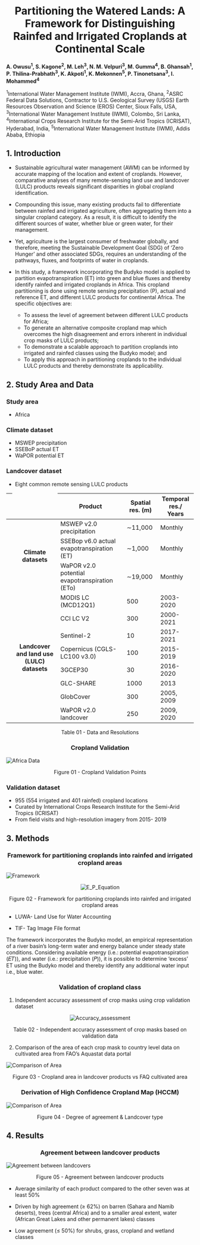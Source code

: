 
<div align="center">
  
# Partitioning the Watered Lands: A Framework for Distinguishing Rainfed and Irrigated Croplands at Continental Scale

</div>

<p> 

**A. Owusu<sup>1</sup>, S. Kagone<sup>2</sup>, M. Leh<sup>3</sup>, N. M. Velpuri<sup>3</sup>, M. Gumma<sup>4</sup>, B. Ghansah<sup>1</sup>, P. Thilina-Prabhath<sup>3</sup>, K. Akpoti<sup>1</sup>, K. Mekonnen<sup>5</sup>, P. Tinonetsana<sup>3</sup>, I. Mohammed<sup>4</sup>** 

</P>

<p>

<sup>1</sup>International Water Management Institute (IWMI), Accra, Ghana, <sup>2</sup>ASRC Federal Data Solutions, Contractor to U.S. Geological Survey (USGS) Earth Resources Observation and Science (EROS) Center, Sioux Falls, USA, <sup>3</sup>International Water Management Institute (IWMI), Colombo, Sri Lanka, <sup>4</sup>International Crops Research Institute for the Semi-Arid Tropics (ICRISAT), Hyderabad, India, <sup>5</sup>International Water Management Institute (IWMI), Addis Ababa, Ethiopia

</p>



## 1. Introduction

- Sustainable agricultural water management (AWM) can be informed by accurate mapping of the location and extent of croplands. However, comparative analyses of many remote-sensing land use and landcover (LULC) products reveals significant disparities in global cropland identification.

- Compounding this issue, many existing products fail to differentiate between rainfed and irrigated agriculture, often aggregating them into a singular cropland category. As a result, it is difficult to identify the different sources of water, whether blue or green water, for their management. 

- Yet, agriculture is the largest consumer of freshwater globally, and therefore, meeting the Sustainable Development Goal (SDG) of ‘Zero Hunger’ and other associated SDGs, requires an understanding of the pathways, fluxes, and footprints of water in croplands. 

- In this study, a framework incorporating the Budyko model is applied to partition evapotranspiration (ET) into green and blue fluxes and thereby identify rainfed and irrigated croplands in Africa. This cropland partitioning is done using remote sensing precipitation (P), actual and reference ET, and different LULC products for continental Africa. The specific objectives are:

    - To assess the level of agreement between different LULC products for Africa; 
    - To generate an alternative composite cropland map which overcomes the high disagreement and errors inherent in individual crop masks of LULC products;
    - To demonstrate a scalable approach to partition croplands into irrigated and rainfed classes using the Budyko model; and 
    - To apply this approach in partitioning croplands to the individual LULC products and thereby demonstrate its applicability. 
## 2. Study Area and Data

### Study area
- Africa
### Climate dataset
- MSWEP precipitation
- SSEBoP actual ET
- WaPOR potential ET
### Landcover dataset
- Eight common remote sensing LULC products

| <td rowspan="5"></td>              | **Product** | **Spatial res. (m)**     | **Temporal res./ Years**   |
|------------------|-----|--------------|--------------|
| <td rowspan="3" align="center" style="transform: rotate(0deg);">**Climate datasets**</td> | MSWEP v2.0 precipitation  | ∼11,000    | Monthly    |
|                  | SSEBop v6.0 actual evapotranspiration (ET)  | ∼1,000  | Monthly     |
|                  | WaPOR v2.0 potential evapotranspiration (ETo)  | ∼19,000      | Monthly     |
| <td rowspan="8" align="center" style="transform: rotate(0deg);">**Landcover and land use (LULC) datasets**</td> |  MODIS LC (MCD12Q1)  | 500| 2003-2020      |
|                  | CCI LC V2 | 300       | 2000-2021  |
|                  | Sentinel-2  | 10       | 2017-2021       |
|                  | Copernicus (CGLS-LC100 v3.0)  | 100       | 2015-2019       |
|                  | 3GCEP30  | 30      | 2016-2020 |
|                  | GLC-SHARE  | 1000     | 2013    |
|                  | GlobCover  | 300      | 2005, 2009       |
|                  | WaPOR  v2.0  landcover  | 250  | 2009, 2020       |
<p align="center"> Table 01 - Data and Resolutions </p>

<div align="center">

### Cropland Validation

</div >

![Africa Data](/Figures/Data_africa.png)
<p align="center"> Figure 01 - Cropland Validation Points </p>

### Validation dataset
- 955 (554 irrigated and 401 rainfed) cropland locations 
- Curated by International Crops Research Institute for the Semi-Arid Tropics (ICRISAT)
- From field visits and high-resolution imagery from 2015- 2019

## 3. Methods 

<div align="center">

### Framework for partitioning croplands into rainfed and irrigated cropland areas

</div >

![Framework](/Figures/Framework.png)

<div align="center">

![E_P_Equation](/Figures/E_P_Equation.png)
</div >
<p align="center"> Figure 02 - Framework for partitioning croplands into rainfed and irrigated cropland areas </p>

- <p > LUWA- Land Use for Water Accounting </P>
- <p>TIF- Tag Image File format</P>

<p>The framework incorporates the Budyko model, an empirical representation of a river basin’s long-term water and energy balance under steady state conditions. Considering available energy  (i.e.: potential evapotranspiration (𝐸𝑇)),  and water (i.e.: precipitation (𝑃)), it is possible to determine ‘excess’ ET using the Budyko model and thereby identify any additional water input i.e., blue water.
</P>
<div align="center">

### Validation of cropland class

</div>

1. Independent accuracy assessment of crop masks using  crop validation dataset

<div align="center">

![Accuracy_assessment](/Figures/Accuracy_assessment_table_1.PNG)

</div>

<p align="center">Table 02 - Independent accuracy assessment of crop masks based on validation data </p>

2. Comparison of the area of each crop mask to country level data on cultivated area from FAO’s Aquastat data portal

![Comparison of Area](/Figures/Comparison_of_areas_.png)
<p align="center"> Figure 03 - Cropland area in landcover products vs FAQ cultivated area </p>

<div align="center">

### Derivation of High Confidence Cropland Map (HCCM)

</div >

![Comparison of Area](/Figures/Degree_of_agreement_&_Landcover_type.PNG)
<p align="center"> Figure 04 - Degree of agreement & Landcover type </p>

## 4. Results

<div align="center">

### Agreement between landcover products

</div >

![Agreement between landcovers](/Figures/Agreement_landcover.png)
<p align="center"> Figure 05 - Agreement between landcover products </p>

- Average similarity of each product compared to the other seven was at least 50%

- Driven by high agreement (≥ 62%) on barren (Sahara and Namib deserts), trees (central Africa) and to a smaller areal extent, water (African Great Lakes and other permanent lakes) classes 

- Low agreement (≤ 50%) for shrubs, grass, cropland and wetland classes 

